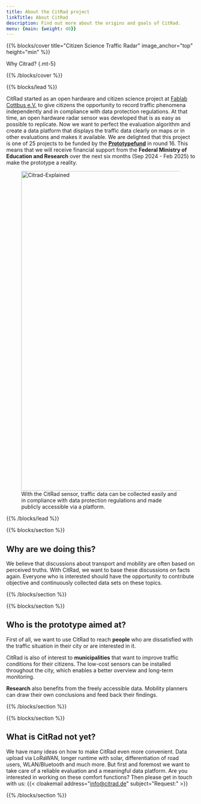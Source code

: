 ```yaml
---
title: About the CitRad project
linkTitle: About CitRad
description: Find out more about the origins and goals of CitRad.
menu: {main: {weight: 40}}
---
```


{{% blocks/cover title="Citizen Science Traffic Radar" image_anchor="top" height="min" %}}

Why Citrad?
{.mt-5}

{{% /blocks/cover %}}

{{% blocks/lead %}}

CitRad started as an open hardware and citizen science project at [Fablab Cottbus e.V.](https://fablab-cottbus.de) to give citizens the opportunity to record traffic phenomena independently and in compliance with data protection regulations. At that time, an open hardware radar sensor was developed that is as easy as possible to replicate. Now we want to perfect the evaluation algorithm and create a data platform that displays the traffic data clearly on maps or in other evaluations and makes it available. We are delighted that this project is one of 25 projects to be funded by the [**Prototypefund**](https://prototypefund.de/) in round 16. This means that we will receive financial support from the **Federal Ministry of Education and Research** over the next six months (Sep 2024 - Feb 2025) to make the prototype a reality.

<div class="container" style="max-width: 850px">
<div class="row">
<div class="col mb-5 text-center">
<figure class="figure">
          <img src="/images/explained.png" alt="Citrad-Explained" width="850px" class="img-fluid figure-img">
          <figcaption class="figure-caption-wide">With the CitRad sensor, traffic data can be collected easily and in compliance with data protection regulations and made publicly accessible via a platform.</figcaption>
        </figure>

</div>
</div>
</div>

{{% /blocks/lead %}}

{{% blocks/section %}}

## Why are we doing this?
We believe that discussions about transport and mobility are often based on perceived truths. With CitRad, we want to base these discussions on facts again. Everyone who is interested should have the opportunity to contribute objective and continuously collected data sets on these topics.


{{% /blocks/section %}}

{{% blocks/section %}}

## Who is the prototype aimed at?
First of all, we want to use CitRad to reach **people** who are dissatisfied with the traffic situation in their city or are interested in it.


CitRad is also of interest to **municipalities** that want to improve traffic conditions for their citizens. The low-cost sensors can be installed throughout the city, which enables a better overview and long-term monitoring.


**Research** also benefits from the freely accessible data. Mobility planners can draw their own conclusions and feed back their findings.


{{% /blocks/section %}}

{{% blocks/section %}}
## What is CitRad not yet?
We have many ideas on how to make CitRad even more convenient. Data upload via LoRaWAN, longer runtime with solar, differentiation of road users, WLAN/Bluetooth and much more. But first and foremost we want to take care of a reliable evaluation and a meaningful data platform. Are you interested in working on these comfort functions? Then please get in touch with us: {{< cloakemail address="info@citrad.de" subject="Request:" >}}


{{% /blocks/section %}}
